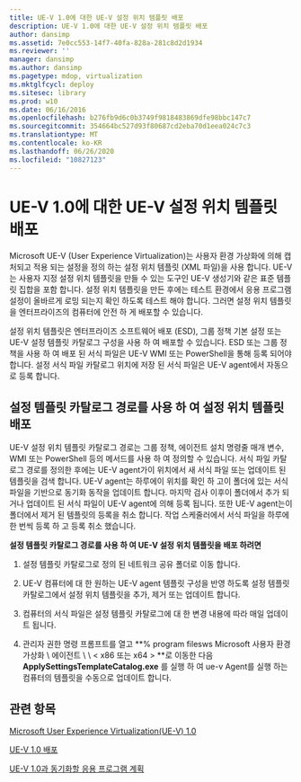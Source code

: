 ```yaml
---
title: UE-V 1.0에 대한 UE-V 설정 위치 템플릿 배포
description: UE-V 1.0에 대한 UE-V 설정 위치 템플릿 배포
author: dansimp
ms.assetid: 7e0cc553-14f7-40fa-828a-281c8d2d1934
ms.reviewer: ''
manager: dansimp
ms.author: dansimp
ms.pagetype: mdop, virtualization
ms.mktglfcycl: deploy
ms.sitesec: library
ms.prod: w10
ms.date: 06/16/2016
ms.openlocfilehash: b276fb9d6c0b3749f9818483869dfe98bbc147c7
ms.sourcegitcommit: 354664bc527d93f80687cd2eba70d1eea024c7c3
ms.translationtype: MT
ms.contentlocale: ko-KR
ms.lasthandoff: 06/26/2020
ms.locfileid: "10827123"
---
```

# UE-V 1.0에 대한 UE-V 설정 위치 템플릿 배포


Microsoft UE-V (User Experience Virtualization)는 사용자 환경 가상화에 의해 캡처되고 적용 되는 설정을 정의 하는 설정 위치 템플릿 (XML 파일)을 사용 합니다. UE-V는 사용자 지정 설정 위치 템플릿을 만들 수 있는 도구인 UE-V 생성기와 같은 표준 템플릿 집합을 포함 합니다. 설정 위치 템플릿을 만든 후에는 테스트 환경에서 응용 프로그램 설정이 올바르게 로밍 되는지 확인 하도록 테스트 해야 합니다. 그러면 설정 위치 템플릿을 엔터프라이즈의 컴퓨터에 안전 하 게 배포할 수 있습니다.

설정 위치 템플릿은 엔터프라이즈 소프트웨어 배포 (ESD), 그룹 정책 기본 설정 또는 UE-V 설정 템플릿 카탈로그 구성을 사용 하 여 배포할 수 있습니다. ESD 또는 그룹 정책을 사용 하 여 배포 된 서식 파일은 UE-V WMI 또는 PowerShell을 통해 등록 되어야 합니다. 설정 서식 파일 카탈로그 위치에 저장 된 서식 파일은 UE-V agent에서 자동으로 등록 합니다.

## 설정 템플릿 카탈로그 경로를 사용 하 여 설정 위치 템플릿 배포


UE-V 설정 위치 템플릿 카탈로그 경로는 그룹 정책, 에이전트 설치 명령줄 매개 변수, WMI 또는 PowerShell 등의 메서드를 사용 하 여 정의할 수 있습니다. 서식 파일 카탈로그 경로를 정의한 후에는 UE-V agent가이 위치에서 새 서식 파일 또는 업데이트 된 템플릿을 검색 합니다. UE-V agent는 하루에이 위치를 확인 하 고이 폴더에 있는 서식 파일을 기반으로 동기화 동작을 업데이트 합니다. 마지막 검사 이후이 폴더에서 추가 되거나 업데이트 된 서식 파일이 UE-V agent에 의해 등록 됩니다. 또한 UE-V agent는이 폴더에서 제거 된 템플릿의 등록을 취소 합니다. 작업 스케줄러에서 서식 파일을 하루에 한 번씩 등록 하 고 등록 취소 했습니다.

**설정 템플릿 카탈로그 경로를 사용 하 여 UE-V 설정 위치 템플릿을 배포 하려면**

1.  설정 템플릿 카탈로그로 정의 된 네트워크 공유 폴더로 이동 합니다.

2.  UE-V 컴퓨터에 대 한 원하는 UE-V agent 템플릿 구성을 반영 하도록 설정 템플릿 카탈로그에서 설정 위치 템플릿을 추가, 제거 또는 업데이트 합니다.

3.  컴퓨터의 서식 파일은 설정 템플릿 카탈로그에 대 한 변경 내용에 따라 매일 업데이트 됩니다.

4.  관리자 권한 명령 프롬프트를 열고 **% program filesws Microsoft 사용자 환경 가상화 \\ 에이전트 \ \ &lt; x86 또는 x64 &gt; **로 이동한 다음 **ApplySettingsTemplateCatalog.exe** 를 실행 하 여 ue-v Agent를 실행 하는 컴퓨터의 템플릿을 수동으로 업데이트 합니다.

## 관련 항목


[Microsoft User Experience Virtualization(UE-V) 1.0](index.md)

[UE-V 1.0 배포](deploying-ue-v-10.md)

[UE-V 1.0과 동기화할 응용 프로그램 계획](planning-which-applications-to-synchronize-with-ue-v-10.md)

 

 





